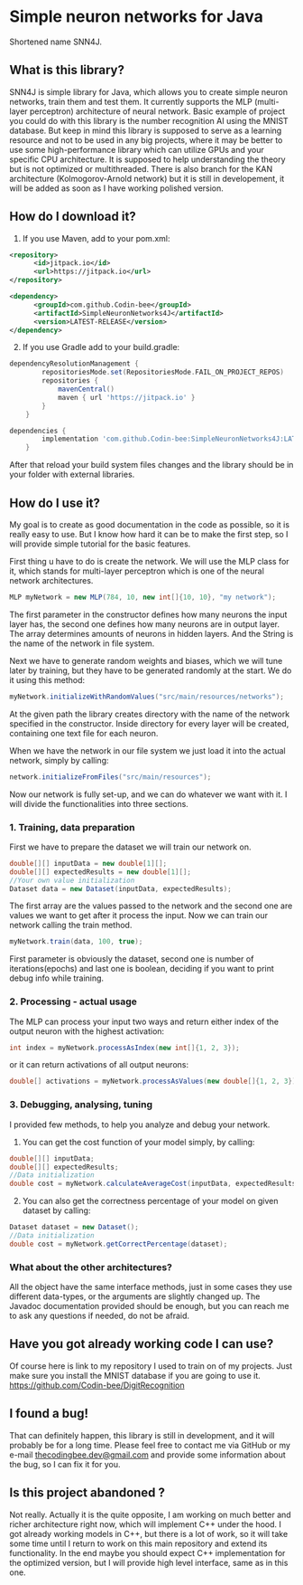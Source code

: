 # Simple neuron networks for Java
Shortened name SNN4J.

## What is this library?
SNN4J is simple library for Java, which allows you to create simple neuron networks, train them and test them. It currently supports the MLP (multi-layer perceptron) architecture of neural network. Basic example of project you could do with this library is the number recognition AI using the MNIST database. But keep in mind this library is supposed to serve as a learning resource and not to be used in any big projects, where it may be better to use some high-performance library which can utilize GPUs and your specific CPU architecture. It is supposed to help understanding the theory but is not optimized or multithreaded. There is also branch for the KAN architecture (Kolmogorov-Arnold network) but it is still in developement, it will be added as soon as I have working polished version.

## How do I download it?
1. If you use Maven, add to your pom.xml: 
```xml
<repository>
      <id>jitpack.io</id>
      <url>https://jitpack.io</url>
</repository>

<dependency>
      <groupId>com.github.Codin-bee</groupId>
      <artifactId>SimpleNeuronNetworks4J</artifactId>
      <version>LATEST-RELEASE</version>
</dependency>

```
2. If you use Gradle add to your build.gradle:
```groovy
dependencyResolutionManagement {
		repositoriesMode.set(RepositoriesMode.FAIL_ON_PROJECT_REPOS)
		repositories {
			mavenCentral()
			maven { url 'https://jitpack.io' }
		}
	}

dependencies {
		implementation 'com.github.Codin-bee:SimpleNeuronNetworks4J:LATEST_RELEASE'
	}

```

After that reload your build system files changes and the library should be in your folder with external libraries.

## How do I use it?
My goal is to create as good documentation in the code as possible, so it is really easy to use. But I know how hard it can be to make the first step, so I will provide simple tutorial for the basic features.

First thing u have to do is create the network. We will use the MLP class for it, which stands for multi-layer perceptron which is one of the neural network architectures.
```Java
MLP myNetwork = new MLP(784, 10, new int[]{10, 10}, "my network");
```
The first parameter in the constructor defines how many neurons the input layer has, the second one defines how many neurons are in output layer. The array determines amounts of neurons in hidden layers. And the String is the name of the network in file system.

Next we have to generate random weights and biases, which we will tune later by training, but they have to be generated randomly at the start. We do it using this method:
```Java
myNetwork.initializeWithRandomValues("src/main/resources/networks");
```
At the given path the library creates directory with the name of the network specified in the constructor. Inside directory for every layer will be created, containing one text file for each neuron.

When we have the network in our file system we just load it into the actual network, simply by calling:
```Java
network.initializeFromFiles("src/main/resources");
```
Now our network is fully set-up, and we can do whatever we want with it. I will divide the functionalities into three sections.

### 1. Training, data preparation
First we have to prepare the dataset we will train our network on.
```Java
double[][] inputData = new double[1][];
double[][] expectedResults = new double[1][];
//Your own value initialization
Dataset data = new Dataset(inputData, expectedResults);
```
The first array are the values passed to the network and the second one are values we want to get after it process the input. Now we can train our network calling the train method.
```Java
myNetwork.train(data, 100, true);
```
First parameter is obviously the dataset, second one is number of iterations(epochs) and last one is boolean, deciding if you want to print debug info while training.

### 2. Processing - actual usage
The MLP can process your input two ways and return either index of the output neuron with the highest activation:
```Java
int index = myNetwork.processAsIndex(new int[]{1, 2, 3});
```
or it can return activations of all output neurons:
```Java
double[] activations = myNetwork.processAsValues(new double[]{1, 2, 3});
```

### 3. Debugging, analysing, tuning
I provided few methods, to help you analyze and debug your network.
1. You can get the cost function of your model simply, by calling:
```Java
double[][] inputData;
double[][] expectedResults;
//Data initialization
double cost = myNetwork.calculateAverageCost(inputData, expectedResults);
```
2. You can also get the correctness percentage of your model on given dataset by calling:

```Java
Dataset dataset = new Dataset();
//Data initialization
double cost = myNetwork.getCorrectPercentage(dataset);
```

### What about the other architectures?
All the object have the same interface methods, just in some cases they use different data-types, or the arguments are slightly changed up. The Javadoc documentation provided should be enough, but you can reach me to ask any questions if needed, do not be afraid.

## Have you got already working code I can use?
Of course here is link to my repository I used to train on of my projects. Just make sure you install the MNIST database if you are going to use it.
https://github.com/Codin-bee/DigitRecognition

## I found a bug!
That can definitely happen, this library is still in development, and it will probably be for a long time.
Please feel free to contact me via GitHub or my e-mail thecodingbee.dev@gmail.com and provide some information about the bug, so I can fix it for you.


## Is this project abandoned ?
Not really. Actually it is the quite opposite, I am working on much better and richer architecture right now, which will implement C++ under the hood. I got already working models in C++, but there is a lot of work, so it will take some time until I return to work on this main repository and extend its functionality. In the end maybe you should expect C++ implementation for the optimized version, but I will provide high level interface, same as in this one.
